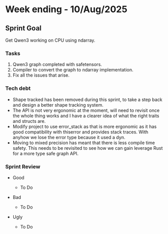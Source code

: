 # Week ending - 10/Aug/2025

## Sprint Goal

Get Qwen3 working on CPU using ndarray.

### Tasks

1. Qwen3 graph completed with safetensors.
2. Compiler to convert the graph to ndarray implementation.
3. Fix all the issues that arise.

### Tech debt

- Shape tracked has been removed during this sprint, to take a step back and design a better shape tracking system.
- The API is not very ergonomic at the moment, will need to revisit once the whole thing works and I have a clearer idea of what the right traits and structs are.
- Modify project to use error_stack as that is more ergonomic as it has good compatibility with thiserror and provides stack traces. With anyhow we lose the error type because it used a dyn.
- Moving to mixed precision has meant that there is less compile time safety. This needs to be revisited to see how we can gain leverage Rust for a more type safe graph API.

### Sprint Review

- Good
  - To Do

- Bad
  - To Do

- Ugly
  - To Do
